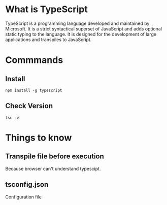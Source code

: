 # What is TypeScript
TypeScript is a programming language developed and maintained by Microsoft. It is a strict syntactical superset of JavaScript and adds optional static typing to the language. It is designed for the development of large applications and transpiles to JavaScript.

# Commmands
## Install
```node
npm install -g typescript
```
## Check Version
```node
tsc -v
```

# Things to know
## Transpile file before execution
Because browser can't understand typescipt. 

## tsconfig.json
Configuration file
